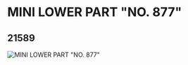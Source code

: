 # MINI LOWER PART "NO. 877"
## 21589
![MINI LOWER PART "NO. 877"](https://lc-www-live-s.legocdn.com/media/bricks/5/2/6117277.jpg)